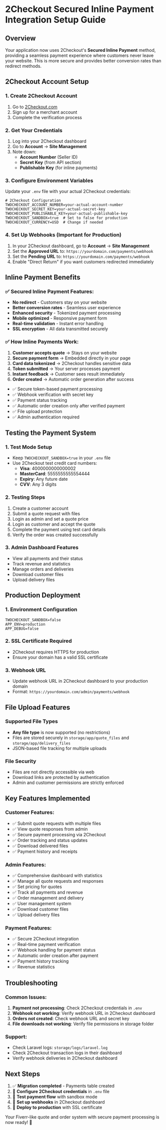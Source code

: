 # 2Checkout Secured Inline Payment Integration Setup Guide

## Overview
Your application now uses 2Checkout's **Secured Inline Payment** method, providing a seamless payment experience where customers never leave your website. This is more secure and provides better conversion rates than redirect methods.

## 2Checkout Account Setup

### 1. Create 2Checkout Account
1. Go to [2Checkout.com](https://www.2checkout.com)
2. Sign up for a merchant account
3. Complete the verification process

### 2. Get Your Credentials
1. Log into your 2Checkout dashboard
2. Go to **Account** → **Site Management**
3. Note down:
   - **Account Number** (Seller ID)
   - **Secret Key** (from API section)
   - **Publishable Key** (for inline payments)

### 3. Configure Environment Variables
Update your `.env` file with your actual 2Checkout credentials:

```env
# 2Checkout Configuration
TWOCHECKOUT_ACCOUNT_NUMBER=your-actual-account-number
TWOCHECKOUT_SECRET_KEY=your-actual-secret-key
TWOCHECKOUT_PUBLISHABLE_KEY=your-actual-publishable-key
TWOCHECKOUT_SANDBOX=true  # Set to false for production
TWOCHECKOUT_CURRENCY=USD  # Change if needed
```

### 4. Set Up Webhooks (Important for Production)
1. In your 2Checkout dashboard, go to **Account** → **Site Management**
2. Set the **Approved URL** to: `https://yourdomain.com/payments/webhook`
3. Set the **Pending URL** to: `https://yourdomain.com/payments/webhook`
4. Enable "Direct Return" if you want customers redirected immediately

## Inline Payment Benefits

### ✅ **Secured Inline Payment Features:**
- **No redirect** - Customers stay on your website
- **Better conversion rates** - Seamless user experience
- **Enhanced security** - Tokenized payment processing
- **Mobile optimized** - Responsive payment form
- **Real-time validation** - Instant error handling
- **SSL encryption** - All data transmitted securely

### ✅ **How Inline Payments Work:**
1. **Customer accepts quote** → Stays on your website
2. **Secure payment form** → Embedded directly in your page
3. **Card data tokenized** → 2Checkout handles sensitive data
4. **Token submitted** → Your server processes payment
5. **Instant feedback** → Customer sees result immediately
6. **Order created** → Automatic order generation after success
- ✅ Secure token-based payment processing
- ✅ Webhook verification with secret key
- ✅ Payment status tracking
- ✅ Automatic order creation only after verified payment
- ✅ File upload protection
- ✅ Admin authentication required

## Testing the Payment System

### 1. Test Mode Setup
- Keep `TWOCHECKOUT_SANDBOX=true` in your `.env` file
- Use 2Checkout test credit card numbers:
  - **Visa**: 4000000000000002
  - **MasterCard**: 5555555555554444
  - **Expiry**: Any future date
  - **CVV**: Any 3 digits

### 2. Testing Steps
1. Create a customer account
2. Submit a quote request with files
3. Login as admin and set a quote price
4. Login as customer and accept the quote
5. Complete the payment using test card details
6. Verify the order was created successfully

### 3. Admin Dashboard Features
- View all payments and their status
- Track revenue and statistics
- Manage orders and deliveries
- Download customer files
- Upload delivery files

## Production Deployment

### 1. Environment Configuration
```env
TWOCHECKOUT_SANDBOX=false
APP_ENV=production
APP_DEBUG=false
```

### 2. SSL Certificate Required
- 2Checkout requires HTTPS for production
- Ensure your domain has a valid SSL certificate

### 3. Webhook URL
- Update webhook URL in 2Checkout dashboard to your production domain
- Format: `https://yourdomain.com/admin/payments/webhook`

## File Upload Features

### Supported File Types
- **Any file type** is now supported (no restrictions)
- Files are stored securely in `storage/app/quote_files` and `storage/app/delivery_files`
- JSON-based file tracking for multiple uploads

### File Security
- Files are not directly accessible via web
- Download links are protected by authentication
- Admin and customer permissions are strictly enforced

## Key Features Implemented

### Customer Features:
- ✅ Submit quote requests with multiple files
- ✅ View quote responses from admin
- ✅ Secure payment processing via 2Checkout
- ✅ Order tracking and status updates
- ✅ Download delivered files
- ✅ Payment history and receipts

### Admin Features:
- ✅ Comprehensive dashboard with statistics
- ✅ Manage all quote requests and responses
- ✅ Set pricing for quotes
- ✅ Track all payments and revenue
- ✅ Order management and delivery
- ✅ User management system
- ✅ Download customer files
- ✅ Upload delivery files

### Payment Features:
- ✅ Secure 2Checkout integration
- ✅ Real-time payment verification
- ✅ Webhook handling for payment status
- ✅ Automatic order creation after payment
- ✅ Payment history tracking
- ✅ Revenue statistics

## Troubleshooting

### Common Issues:
1. **Payment not processing**: Check 2Checkout credentials in `.env`
2. **Webhook not working**: Verify webhook URL in 2Checkout dashboard
3. **Orders not created**: Check webhook URL and secret key
4. **File downloads not working**: Verify file permissions in storage folder

### Support:
- Check Laravel logs: `storage/logs/laravel.log`
- Check 2Checkout transaction logs in their dashboard
- Verify webhook deliveries in 2Checkout dashboard

## Next Steps

1. ✅ **Migration completed** - Payments table created
2. 🔄 **Configure 2Checkout credentials** in `.env` file
3. 🔄 **Test payment flow** with sandbox mode
4. 🔄 **Set up webhooks** in 2Checkout dashboard
5. 🔄 **Deploy to production** with SSL certificate

Your Fiverr-like quote and order system with secure payment processing is now ready! 🚀
